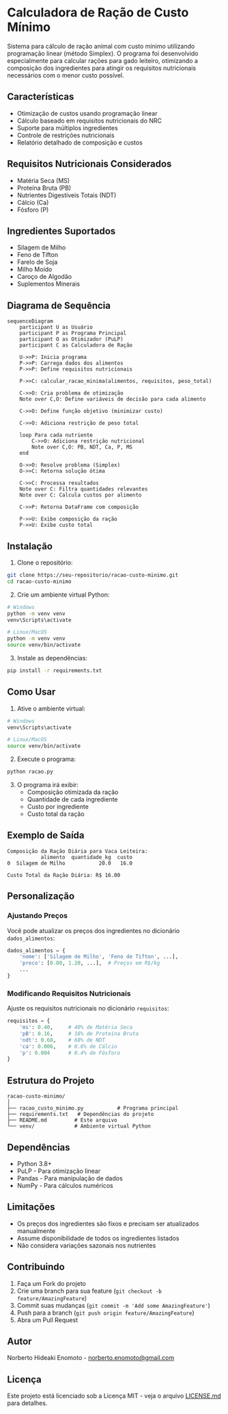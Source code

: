 # Calculadora de Ração de Custo Mínimo

Sistema para cálculo de ração animal com custo mínimo utilizando programação linear (método Simplex). O programa foi desenvolvido especialmente para calcular rações para gado leiteiro, otimizando a composição dos ingredientes para atingir os requisitos nutricionais necessários com o menor custo possível.

## Características

- Otimização de custos usando programação linear
- Cálculo baseado em requisitos nutricionais do NRC
- Suporte para múltiplos ingredientes
- Controle de restrições nutricionais
- Relatório detalhado de composição e custos

## Requisitos Nutricionais Considerados

- Matéria Seca (MS)
- Proteína Bruta (PB)
- Nutrientes Digestíveis Totais (NDT)
- Cálcio (Ca)
- Fósforo (P)

## Ingredientes Suportados

- Silagem de Milho
- Feno de Tifton
- Farelo de Soja
- Milho Moído
- Caroço de Algodão
- Suplementos Minerais

## Diagrama de Sequência
```mermaid
sequenceDiagram
    participant U as Usuário
    participant P as Programa Principal
    participant O as Otimizador (PuLP)
    participant C as Calculadora de Ração
    
    U->>P: Inicia programa
    P->>P: Carrega dados dos alimentos
    P->>P: Define requisitos nutricionais
    
    P->>C: calcular_racao_minima(alimentos, requisitos, peso_total)
    
    C->>O: Cria problema de otimização
    Note over C,O: Define variáveis de decisão para cada alimento
    
    C->>O: Define função objetivo (minimizar custo)
    
    C->>O: Adiciona restrição de peso total
    
    loop Para cada nutriente
        C->>O: Adiciona restrição nutricional
        Note over C,O: PB, NDT, Ca, P, MS
    end
    
    O->>O: Resolve problema (Simplex)
    O->>C: Retorna solução ótima
    
    C->>C: Processa resultados
    Note over C: Filtra quantidades relevantes
    Note over C: Calcula custos por alimento
    
    C->>P: Retorna DataFrame com composição
    
    P->>U: Exibe composição da ração
    P->>U: Exibe custo total
```    

## Instalação

1. Clone o repositório:
```bash
git clone https://seu-repositorio/racao-custo-minimo.git
cd racao-custo-minimo
```

2. Crie um ambiente virtual Python:
```bash
# Windows
python -m venv venv
venv\Scripts\activate

# Linux/MacOS
python -m venv venv
source venv/bin/activate
```

3. Instale as dependências:
```bash
pip install -r requirements.txt
```

## Como Usar

1. Ative o ambiente virtual:
```bash
# Windows
venv\Scripts\activate

# Linux/MacOS
source venv/bin/activate
```

2. Execute o programa:
```bash
python racao.py
```

3. O programa irá exibir:
   - Composição otimizada da ração
   - Quantidade de cada ingrediente
   - Custo por ingrediente
   - Custo total da ração

## Exemplo de Saída

```
Composição da Ração Diária para Vaca Leiteira:
           alimento  quantidade_kg  custo
0  Silagem de Milho           20.0   16.0

Custo Total da Ração Diária: R$ 16.00
```

## Personalização

### Ajustando Preços

Você pode atualizar os preços dos ingredientes no dicionário `dados_alimentos`:

```python
dados_alimentos = {
    'nome': ['Silagem de Milho', 'Feno de Tifton', ...],
    'preco': [0.80, 1.20, ...],  # Preços em R$/kg
    ...
}
```

### Modificando Requisitos Nutricionais

Ajuste os requisitos nutricionais no dicionário `requisitos`:

```python
requisitos = {
    'ms': 0.40,     # 40% de Matéria Seca
    'pB': 0.16,     # 16% de Proteína Bruta
    'ndt': 0.68,    # 68% de NDT
    'ca': 0.006,    # 0.6% de Cálcio
    'p': 0.004      # 0.4% de Fósforo
}
```

## Estrutura do Projeto

```
racao-custo-minimo/
│
├── racao_custo_minimo.py           # Programa principal
├── requirements.txt   # Dependências do projeto
├── README.md         # Este arquivo
└── venv/             # Ambiente virtual Python
```

## Dependências

- Python 3.8+
- PuLP - Para otimização linear
- Pandas - Para manipulação de dados
- NumPy - Para cálculos numéricos

## Limitações

- Os preços dos ingredientes são fixos e precisam ser atualizados manualmente
- Assume disponibilidade de todos os ingredientes listados
- Não considera variações sazonais nos nutrientes

## Contribuindo

1. Faça um Fork do projeto
2. Crie uma branch para sua feature (`git checkout -b feature/AmazingFeature`)
3. Commit suas mudanças (`git commit -m 'Add some AmazingFeature'`)
4. Push para a branch (`git push origin feature/AmazingFeature`)
5. Abra um Pull Request

## Autor

Norberto Hideaki Enomoto - [norberto.enomoto@gmail.com](mailto:norberto.enomoto@gmail.com)

## Licença

Este projeto está licenciado sob a Licença MIT - veja o arquivo [LICENSE.md](LICENSE.md) para detalhes.